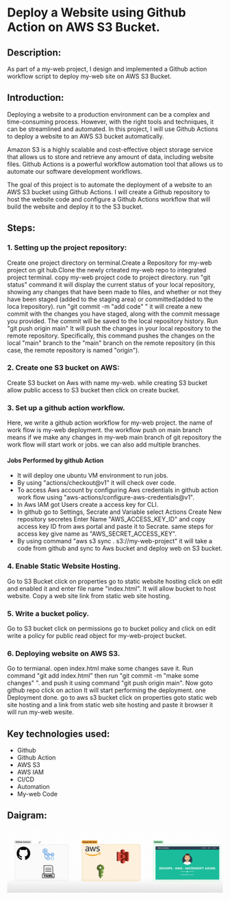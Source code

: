 # Deploy a Website using Github Action on AWS S3 Bucket.

## Description: 

As part of a my-web project, I design and implemented a Github action workflow script to deploy my-web site on AWS S3 Bucket.

## Introduction:

Deploying a website to a production environment can be a complex and time-consuming process. However, with the right tools and techniques, it can be streamlined and automated. In this project, I will use Github Actions to deploy a website to an AWS S3 bucket automatically.

Amazon S3 is a highly scalable and cost-effective object storage service that allows us to store and retrieve any amount of data, including website files. Github Actions is a powerful workflow automation tool that allows us to automate our software development workflows.

The goal of this project is to automate the deployment of a website to an AWS S3 bucket using Github Actions. I will create a Github repository to host the website code and configure a Github Actions workflow that will build the website and deploy it to the S3 bucket.

## Steps:

### 1. Setting up the project repository: 

Create one project directory on terminal.Create a Repository for my-web project on git hub.Clone the newly crteated my-web repo to integrated project
terminal. copy my-web project code to project directory. run "git status" command it will display the current status of your local repository, showing
any changes that have been made to files, and whether or not they have been staged (added to the staging area) or committed(added to the loca lrepository). 
run "git commit -m "add code" " it will create a new commit with the changes you have staged, along with the commit message you provided. The commit will 
be saved to the local repository history. Run "git push origin main" It will push the changes in your local repository to the remote repository. Specifically, this command pushes the changes on the local "main" branch to the "main" branch on the remote repository (in this case, the remote repository 
is named "origin").
   
### 2. Create one S3 bucket on AWS:

Create S3 bucket on Aws with name my-web. while creating S3 bucket allow public access to S3 bucket then click on create bucket.

### 3. Set up a github action workflow.

Here, we write a github action workflow for my-web project. the name of work flow is my-web deployment. the workflow push on main branch means if we make 
any changes in my-web main branch of git repository the work flow will start work or jobs. we can also add multiple branches.
    
#### Jobs Performed by github Action
    
- It will deploy one ubuntu VM environment to run jobs.
- By using "actions/checkout@v1" it will check over code.
- To access Aws account by configuring Aws credentials in github action work flow using "aws-actions/configure-aws-credentials@v1".
- In Aws IAM got Users create a access key for CLI.
- In github go to Settings, Secrate and Variable select Actions Create New repository secretes Enter Name "AWS_ACCESS_KEY_ID" and copy access key ID      from aws portal and paste it to Secrate. same steps for access key give name as "AWS_SECRET_ACCESS_KEY".
- By using command "aws s3 sync . s3://my-web-project" it will take a code from github and sync to Aws bucket and deploy web on S3 bucket.
 
 ### 4. Enable Static Website Hosting.
 
 Go to S3 Bucket click on properties go to static website hosting click on edit and enabled it and enter file name "index.html". It will allow bucket to 
 host website. Copy a web site link from static web site hosting.
        
 ### 5. Write a bucket policy.
 
Go to S3 bucket click on permissions go to bucket policy and click on edit write a policy for public read object for my-web-project bucket.
      
### 6. Deploying website on AWS S3.

Go to termianal. open index.html make some changes save it. Run command "git add index.html" then run "git commit -m "make some changes" ". and push it 
using command "git push origin main". Now goto github repo click on action It will start performing the deployment. one Deployment done. go to aws 
s3 bucket click on properties goto static web site hosting and a link from static web site hosting and paste it browser it will run my-web wesite.
    
## Key technologies used: 

- Github
- Github Action
- AWS S3
- AWS IAM
- CI/CD 
- Automation
- My-web Code
    
    
## Daigram:



   <img width="1396" alt="image" src="https://raw.githubusercontent.com/ahmad24mliwala/images/main/my-web-app-project-architecture.jpg?raw=true">




